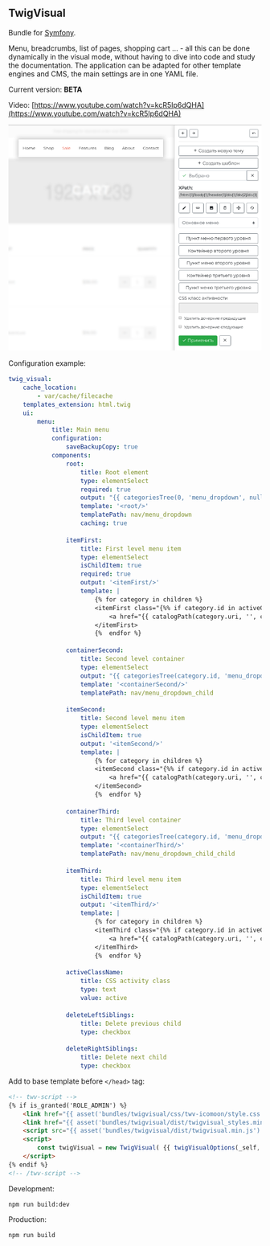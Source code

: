 TwigVisual
----------

Bundle for [Symfony](https://symfony.com/).

Menu, breadcrumbs, list of pages, shopping cart ... - all this can be done dynamically in the visual mode, without having to dive into code and study the documentation. The application can be adapted for other template engines and CMS, the main settings are in one YAML file.

Current version: **BETA**

Video: [https://www.youtube.com/watch?v=kcR5Ip6dQHA](https://www.youtube.com/watch?v=kcR5Ip6dQHA)

![TwigVisual - screenshot #1](https://github.com/andchir/twig-visual/blob/master/Resources/public/screenshots/001.png?raw=true "TwigVisual - screenshot #1")

Configuration example:
```yaml
twig_visual:
    cache_location:
        - var/cache/filecache
    templates_extension: html.twig
    ui:
        menu:
            title: Main menu
            configuration:
                saveBackupCopy: true
            components:
                root:
                    title: Root element
                    type: elementSelect
                    required: true
                    output: "{{ categoriesTree(0, 'menu_dropdown', null, activeCategoriesIds, false) }}"
                    template: '<root/>'
                    templatePath: nav/menu_dropdown
                    caching: true
    
                itemFirst:
                    title: First level menu item
                    type: elementSelect
                    isChildItem: true
                    required: true
                    output: '<itemFirst/>'
                    template: |
                        {% for category in children %}
                        <itemFirst class="{%% if category.id in activeCategoriesIds %%}{{ activeClassName }}{%% endif %%}">
                            <a href="{{ catalogPath(category.uri, '', category) }}">{{ category.title }}</a>
                        </itemFirst>
                        {%  endfor %}
    
                containerSecond:
                    title: Second level container
                    type: elementSelect
                    output: "{{ categoriesTree(category.id, 'menu_dropdown_child', category, activeCategoriesIds, false) }}"
                    template: '<containerSecond/>'
                    templatePath: nav/menu_dropdown_child
    
                itemSecond:
                    title: Second level menu item
                    type: elementSelect
                    isChildItem: true
                    output: '<itemSecond/>'
                    template: |
                        {% for category in children %}
                        <itemSecond class="{%% if category.id in activeCategoriesIds %%}{{ activeClassName }}{%% endif %%}">
                            <a href="{{ catalogPath(category.uri, '', category) }}">{{ category.title }}</a>
                        </itemSecond>
                        {%  endfor %}
    
                containerThird:
                    title: Third level container
                    type: elementSelect
                    output: "{{ categoriesTree(category.id, 'menu_dropdown_child', category, activeCategoriesIds, false) }}"
                    template: '<containerThird/>'
                    templatePath: nav/menu_dropdown_child_child
    
                itemThird:
                    title: Third level menu item
                    type: elementSelect
                    isChildItem: true
                    output: '<itemThird/>'
                    template: |
                        {% for category in children %}
                        <itemThird class="{%% if category.id in activeCategoriesIds %%}{{ activeClassName }}{%% endif %%}">
                            <a href="{{ catalogPath(category.uri, '', category) }}">{{ category.title }}</a>
                        </itemThird>
                        {%  endfor %}

                activeClassName:
                    title: CSS activity class
                    type: text
                    value: active
                    
                deleteLeftSiblings:
                    title: Delete previous child
                    type: checkbox
                    
                deleteRightSiblings:
                    title: Delete next child
                    type: checkbox
```

Add to base template before ``</head>`` tag:
```html
<!-- twv-script -->
{% if is_granted('ROLE_ADMIN') %}
    <link href="{{ asset('bundles/twigvisual/css/twv-icomoon/style.css') }}" rel="stylesheet">
    <link href="{{ asset('bundles/twigvisual/dist/twigvisual_styles.min.css') }}" rel="stylesheet">
    <script src="{{ asset('bundles/twigvisual/dist/twigvisual.min.js') }}"></script>
    <script>
        const twigVisual = new TwigVisual( {{ twigVisualOptions(_self, _context) }} );
    </script>
{% endif %}
<!-- /twv-script -->
```

Development:
~~~
npm run build:dev
~~~

Production:
~~~
npm run build
~~~
